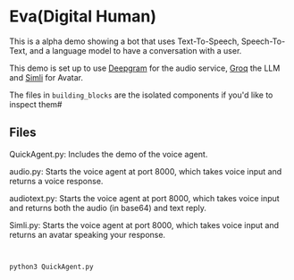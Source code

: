 # Eva(Digital Human) 

This is a alpha demo showing a bot that uses Text-To-Speech, Speech-To-Text, and a language model to have a conversation with a user.

This demo is set up to use [Deepgram](www.deepgram.com) for the audio service, [Groq](https://groq.com/) the LLM and [Simli](https://www.simli.com/) for Avatar.

The files in `building_blocks` are the isolated components if you'd like to inspect them#
## Files

QuickAgent.py: Includes the demo of the voice agent.

audio.py: Starts the voice agent at port 8000, which takes voice input and returns a voice response.

audiotext.py: Starts the voice agent at port 8000, which takes voice input and returns both the audio (in base64) and text reply.

Simli.py: Starts the voice agent at port 8000, which takes voice input and returns an avatar speaking your response.
```


python3 QuickAgent.py
```
